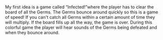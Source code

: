 My first idea is a game called “Infected!”where the player has to clear the board of all the Germs. The Germs bounce around quickly so this is a game of speed! If you can't catch all Germs within a certain amount of time they will multiply. If the board fills up all the way, the game is over. During this colorful game the player will hear sounds of the Germs being defeated and when they bounce around.
